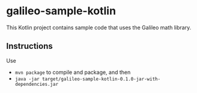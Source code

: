 # galileo-sample-kotlin
This Kotlin project contains sample code that uses the Galileo math library.

## Instructions
Use
* `mvn package` to compile and package, and then  
* `java -jar target/galileo-sample-kotlin-0.1.0-jar-with-dependencies.jar`